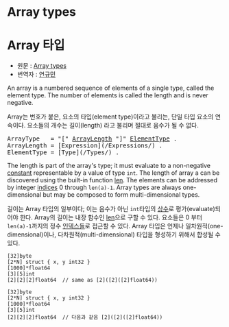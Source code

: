 # Array types

# Array 타입

* 원문 : [Array types](https://golang.org/ref/spec#Array_types)
* 번역자 : [연규민](@voidsatisfaction)

An array is a numbered sequence of elements of a single type, called the element type. The number of elements is called the length and is never negative.

Array는 번호가 붙은, 요소의 타입(element type)이라고 불리는, 단일 타입 요소의 연속이다. 요소들의 개수는 길이(length) 라고 불리며 절대로 음수가 될 수 없다.

<pre>
<a id="ArrayType">ArrayType</a>   = "[" <a href="#ArrayLength">ArrayLength</a> "]" <a href="#ElementType">ElementType</a> .
<a id="ArrayLength">ArrayLength</a> = [Expression](/Expressions/) .
<a id="ElementType">ElementType</a> = [Type](/Types/) .
</pre>

The length is part of the array's type; it must evaluate to a non-negative [constant](/Constants/) representable by a value of type `int`. The length of array a can be discovered using the built-in function [len](/Built-in%20functions/length_and_capacity.html). The elements can be addressed by integer [indices](/Expressions/index_expressions.html) 0 through `len(a)-1`. Array types are always one-dimensional but may be composed to form multi-dimensional types.

길이는 Array 타입의 일부이다; 이는 음수가 아닌 `int`타입의 [상수](/Constants/)로 평가(evaluate)되어야 한다. Array의 길이는 내장 함수인 [len](/Built-in%20functions/length_and_capacity.html)으로 구할 수 있다. 요소들은 0 부터 `len(a)-1`까지의 정수 [인덱스들](/Expressions/index_expressions.html)로 접근할 수 있다. Array 타입은 언제나 일차원적(one-dimensional)이나, 다차원적(multi-dimensional) 타입을 형성하기 위해서 합성될 수 있다.

```
[32]byte
[2*N] struct { x, y int32 }
[1000]*float64
[3][5]int
[2][2][2]float64  // same as [2]([2]([2]float64))
```

```
[32]byte
[2*N] struct { x, y int32 }
[1000]*float64
[3][5]int
[2][2][2]float64  // 다음과 같음 [2]([2]([2]float64))
```
